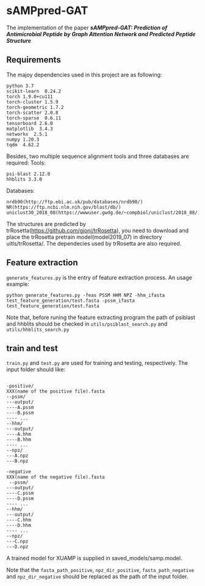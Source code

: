 # sAMPpred-GAT
The implementation of the paper ***sAMPpred-GAT: Prediction of Antimicrobial Peptide by Graph Attention Network and Predicted Peptide Structure***

## Requirements
The majoy dependencies used in this project are as following:

```
python 3.7              
scikit-learn  0.24.2
torch 1.9.0+cu111
torch-cluster 1.5.9
torch-geometric 1.7.2
torch-scatter 2.0.8
torch-sparse  0.6.11
tensorboard 2.6.0
matplotlib  3.4.3                                                                                                                          
networkx  2.5.1                                                                                                                          
numpy 1.20.3
tqdm  4.62.2
```
Besides, two multiple sequence alignment tools and three databases  are required:
Tools:
```
psi-blast 2.12.0
hhblits 3.3.0
```
Databases:
```
nrdb90(http://ftp.ebi.ac.uk/pub/databases/nrdb90/)
NR(https://ftp.ncbi.nlm.nih.gov/blast/db/)
uniclust30_2018_08(https://wwwuser.gwdg.de/~compbiol/uniclust/2018_08/)
```
The structures are predicted by trRosetta(https://github.com/gjoni/trRosetta), you need to download and place the trRosetta pretrain model(model2019_07) in directory uitls/trRosetta/. The dependecies used by trRosetta are also required. 

## Feature extraction

`generate_features.py` is the entry of feature extraction process. An usage example:
```
python generate_features.py -feas PSSM HHM NPZ -hhm_ifasta test_feature_generation/test.fasta -pssm_ifasta test_feature_generation/test.fasta
```
Note that, before runing the feature extracting program the path of psiblast and hhblits should be checked in `utils/psiblast_search.py` and `utils/hhblits_search.py`

## train and test

`train.py` and `test.py` are used for training and testing, respectively. The input folder should like:
```

-positive/
XXX(name of the positive file).fasta
--pssm/
---output/
----A.pssm
----B.pssm
---- ...
--hhm/
---output/
----A.hhm
----B.hhm
---- ...
--npz/
---A.npz
---B.npz

-negative
XXX(name of the negative file).fasta
 --pssm/
---output/
----C.pssm
----D.pssm
---- ...
--hhm/
---output/
----C.hhm
----D.hhm
---- ...
--npz/
---C.npz
---D.npz

```
A trained model for XUAMP is supplied in saved_models/samp.model. 

Note that the `fasta_path_positive`, `npz_dir_positive`, `fasta_path_negative` and `npz_dir_negative` should be replaced as the path of the input folder.




